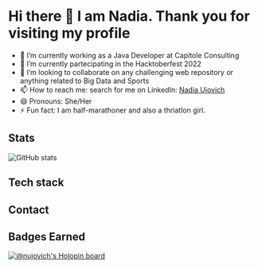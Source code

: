 # Hi there 👋 I am Nadia. Thank you for visiting my profile


- 🔭 I’m currently working as a Java Developer at Capitole Consulting
- 🌱 I’m currently partecipating in the Hacktoberfest 2022
- 👯 I’m looking to collaborate on any challenging web repository or anything related to Big Data and Sports
- 📫 How to reach me: search for me on LinkedIn: [Nadia Ujovich](https://www.linkedin.com/in/nadiaujovich/)
- 😄 Pronouns: She/Her
- ⚡ Fun fact: I am half-marathoner and also a thriatlon girl.

## Stats

![GitHub stats](https://github-readme-stats.vercel.app/api?username=nujovich)


## Tech stack


## Contact


## Badges Earned

[![@nujovich's Holopin board](https://holopin.io/api/user/board?user=nujovich)](https://holopin.io/@nujovich)
